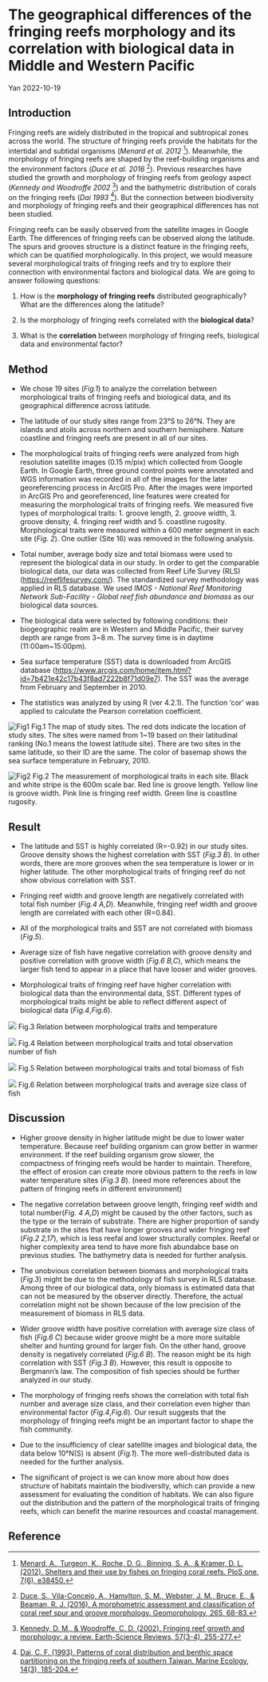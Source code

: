 The geographical differences of the fringing reefs morphology and its
correlation with biological data in Middle and Western Pacific
================
Yan
2022-10-19

## Introduction

Fringing reefs are widely distributed in the tropical and subtropical
zones across the world. The structure of fringing reefs provide the
habitats for the intertidal and subtidal organisms (*Menard et al. 2012*
[^1]). Meanwhile, the morphology of fringing reefs are shaped by the
reef-building organisms and the environment factors (*Duce et al. 2016*
[^2]). Previous researches have studied the growth and morphology of
fringing reefs from geology aspect (*Kennedy and Woodroffe 2002* [^3])
and the bathymetric distribution of corals on the fringing reefs (*Dai
1993* [^4]). But the connection between biodiversity and morphology of
fringing reefs and their geographical differences has not been studied.

Fringing reefs can be easily observed from the satellite images in
Google Earth. The differences of fringing reefs can be observed along
the latitude. The spurs and grooves structure is a distinct feature in
the fringing reefs, which can be quatified morphologically. In this
project, we would measure several morphological traits of fringing reefs
and try to explore their connection with environmental factors and
biological data. We are going to answer following questions:

1.  How is the **morphology of fringing reefs** distributed
    geographically? What are the differences along the latitude?

2.  Is the morphology of fringing reefs correlated with the **biological
    data**?

3.  What is the **correlation** between morphology of fringing reefs,
    biological data and environmental factor?

## Method

-   We chose 19 sites (*Fig.1*) to analyze the correlation between
    morphological traits of fringing reefs and biological data, and its
    geographical difference across latitude.

-   The latitude of our study sites range from 23°S to 26°N. They are
    islands and atolls across northern and southern hemisphere. Nature
    coastline and fringing reefs are present in all of our sites.

-   The morphological traits of fringing reefs were analyzed from high
    resolution satellite images (0.15 m/pix) which collected from Google
    Earth. In Google Earth, three ground control points were annotated
    and WGS information was recorded in all of the images for the later
    georeferencing process in ArcGIS Pro. After the images were imported
    in ArcGIS Pro and georeferenced, line features were created for
    measuring the morphological traits of fringing reefs. We measured
    five types of morphological traits: 1. groove length, 2. groove
    width, 3. groove density, 4. fringing reef width and 5. coastline
    rugosity. Morphological traits were measured within a 600 meter
    segment in each site (*Fig. 2*). One outlier (Site 16) was removed
    in the following analysis.

-   Total number, average body size and total biomass were used to
    represent the biological data in our study. In order to get the
    comparable biological data, our data was collected from Reef Life
    Survey (RLS) (<https://reeflifesurvey.com/>). The standardized
    survey methodology was applied in RLS database. We used *IMOS -
    National Reef Monitoring Network Sub-Facility - Global reef fish
    abundance and biomass* as our biological data sources.

-   The biological data were selected by following conditions: their
    biogeographic realm are in Western and Middle Pacific, their survey
    depth are range from 3\~8 m. The survey time is in daytime
    (11:00am\~15:00pm).

-   Sea surface temperature (SST) data is downloaded from ArcGIS
    database
    (<https://www.arcgis.com/home/item.html?id=7b421e42c17b43f8ad7222b8f71d09e7>).
    The SST was the average from February and September in 2010.

-   The statistics was analyzed by using R (ver 4.2.1). The function
    ‘cor’ was applied to calculate the Pearson correlation coefficient.

![Fig1](output/sites_temp.PNG) Fig.1 The map of study sites. The red
dots indicate the location of study sites. The sites were named from
1\~19 based on their latitudinal ranking (No.1 means the lowest latitude
site). There are two sites in the same latitude, so their ID are the
same. The color of basemap shows the sea surface temperature in
February, 2010.

![Fig2](output/Sites_fig.jpg) Fig.2 The measurement of morphological
traits in each site. Black and white stripe is the 600m scale bar. Red
line is groove length. Yellow line is groove width. Pink line is
fringing reef width. Green line is coastline rugosity.

## Result

-   The latitude and SST is highly correlated (R=-0.92) in our study
    sites. Groove density shows the highest correlation with SST (*Fig.3
    B*). In other words, there are more grooves when the sea temperature
    is lower or in higher latitude. The other morphological traits of
    fringing reef do not show obvious correlation with SST.

-   Fringing reef width and groove length are negatively correlated with
    total fish number (*Fig.4 A,D*). Meanwhile, fringing reef width and
    groove length are correlated with each other (R=0.84).

-   All of the morphological traits and SST are not correlated with
    biomass (*Fig.5*).

-   Average size of fish have negative correlation with groove density
    and positive correlation with groove width (*Fig.6 B,C*), which
    means the larger fish tend to appear in a place that have looser and
    wider grooves.

-   Morphological traits of fringing reef have higher correlation with
    biological data than the environmental data, SST. Different types of
    morphological traits might be able to reflect different aspect of
    biological data (*Fig.4*,*Fig.6*).

![](FinalProject_Yan_files/figure-gfm/data%20explore-1-1.png)<!-- -->
Fig.3 Relation between morphological traits and temperature

![](FinalProject_Yan_files/figure-gfm/data%20explore-2-1.png)<!-- -->
Fig.4 Relation between morphological traits and total observation number
of fish

![](FinalProject_Yan_files/figure-gfm/data%20explore-3-1.png)<!-- -->
Fig.5 Relation between morphological traits and total biomass of fish

![](FinalProject_Yan_files/figure-gfm/data%20explore-4-1.png)<!-- -->
Fig.6 Relation between morphological traits and average size class of
fish

## Discussion

-   Higher groove density in higher latitude might be due to lower water
    temperature. Because reef building organism can grow better in
    warmer environment. If the reef building organism grow slower, the
    compactness of fringing reefs would be harder to maintain.
    Therefore, the effect of erosion can create more obvious pattern to
    the reefs in low water temperature sites (*Fig.3 B*). (need more
    references about the pattern of fringing reefs in different
    environment)

-   The negative correlation between groove length, fringing reef width
    and total number(*Fig. 4 A,D*) might be caused by the other factors,
    such as the type or the terrain of substrate. There are higher
    proportion of sandy substrate in the sites that have longer grooves
    and wider fringing reef (*Fig.2 2,17*), which is less reefal and
    lower structurally complex. Reefal or higher complexity area tend to
    have more fish abundabce base on previous studies. The bathymetry
    data is needed for further analysis.

-   The unobvious correlation between biomass and morphological traits
    (*Fig.3*) might be due to the methodology of fish survey in RLS
    database. Among three of our biological data, only biomass is
    estimated data that can not be measured by the observer directly.
    Therefore, the actual correlation might not be shown because of the
    low precision of the measurement of biomass in RLS data.

-   Wider groove width have positive correlation with average size class
    of fish (*Fig.6 C*) because wider groove might be a more more
    suitable shelter and hunting ground for larger fish. On the other
    hand, groove density is negatively correlated (*Fig.6 B*). The
    reason might be its high correlation with SST (*Fig.3 B*). However,
    this result is opposite to Bergmann’s law. The composition of fish
    species should be further analyzed in our study.

-   The morphology of fringing reefs shows the correlation with total
    fish number and average size class, and their correlation even
    higher than environmental factor (*Fig.4*,*Fig.6*). Our result
    suggests that the morphology of fringing reefs might be an important
    factor to shape the fish community.

-   Due to the insufficiency of clear satellite images and biological
    data, the data below 10°N(S) is absent (*Fig.1*). The more
    well-distributed data is needed for the further analysis.

-   The significant of project is we can know more about how does
    structure of habitats maintain the biodiversity, which can provide a
    new assessment for evaluating the condition of habitats. We can also
    figure out the distribution and the pattern of the morphological
    traits of fringing reefs, which can benefit the marine resources and
    coastal management.

## Reference

[^1]: [Menard, A., Turgeon, K., Roche, D. G., Binning, S. A., & Kramer,
    D. L. (2012). Shelters and their use by fishes on fringing coral
    reefs. PloS one, 7(6),
    e38450.](https://doi.org/10.1371/journal.pone.0038450)

[^2]: [Duce, S., Vila-Concejo, A., Hamylton, S. M., Webster, J. M.,
    Bruce, E., & Beaman, R. J. (2016). A morphometric assessment and
    classification of coral reef spur and groove morphology.
    Geomorphology, 265,
    68-83.](https://doi.org/10.1016/j.geomorph.2016.04.018)

[^3]: [Kennedy, D. M., & Woodroffe, C. D. (2002). Fringing reef growth
    and morphology: a review. Earth-Science Reviews, 57(3-4),
    255-277.](https://doi.org/10.1016/S0012-8252(01)00077-0)

[^4]: [Dai, C. F. (1993). Patterns of coral distribution and benthic
    space partitioning on the fringing reefs of southern Taiwan. Marine
    Ecology, 14(3),
    185-204.](https://doi.org/10.1111/j.1439-0485.1993.tb00479.x)
